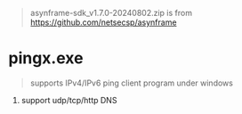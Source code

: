 > asynframe-sdk_v1.7.0-20240802.zip is from https://github.com/netsecsp/asynframe  

# pingx.exe 
> supports IPv4/IPv6 ping client program under windows  

1. support udp/tcp/http DNS  
